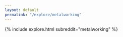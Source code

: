 ```yaml
---
layout: default
permalink: "/explore/metalworking"
---
```


<link rel="stylesheet" type="text/css" href="/static/css/explore.css">
{% include explore.html subreddit="metalworking" %}
